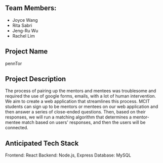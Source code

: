 ## Team Members:
* Joyce Wang
* Rita Sabri
* Jeng-Ru Wu
* Rachel Lim

## Project Name 
pennTor

## Project Description
The process of pairing up the mentors and mentees was troublesome and required the use of google forms, emails, with a lot of human intervention. 
We aim to create a web application that streamlines this process. MCIT students can sign up to be mentors or mentees on our web application and then answer a series of close-ended questions. Then, based on their responses, we will run a matching algorithm that determines a mentor-mentee match based on users' responses, and then the users will be connected.  

## Anticipated Tech Stack
Frontend: React
Backend: Node.js, Express
Database: MySQL

